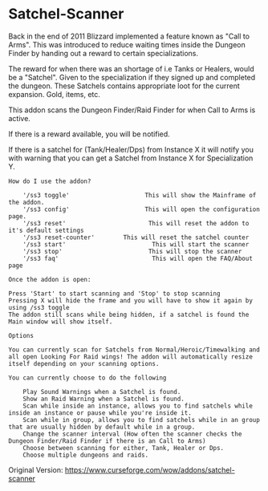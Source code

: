 # Satchel-Scanner
Back in the end of 2011 Blizzard implemented a feature known as "Call to Arms". This was introduced to reduce waiting times inside the Dungeon Finder by handing out a reward to certain specializations.

The reward for when there was an shortage of i.e Tanks or Healers, would be a "Satchel". Given to the specialization if they signed up and completed the dungeon. These Satchels contains appropriate loot for the current expansion. Gold, items, etc.

This addon scans the Dungeon Finder/Raid Finder for when Call to Arms is active.

If there is a reward available, you will be notified.

If there is a satchel for (Tank/Healer/Dps) from Instance X it will notify you with warning that you can get a Satchel from Instance X for Specialization Y.

    How do I use the addon?

        '/ss3 toggle'                     This will show the Mainframe of the addon.
        '/ss3 config'                     This will open the configuration page.
        '/ss3 reset'                       This will reset the addon to it's default settings
        '/ss3 reset-counter'        This will reset the satchel counter
        '/ss3 start'                        This will start the scanner
        '/ss3 stop'                        This will stop the scanner
        '/ss3 faq'                          This will open the FAQ/About page

    Once the addon is open:

    Press 'Start' to start scanning and 'Stop' to stop scanning
    Pressing X will hide the frame and you will have to show it again by using /ss3 toggle
    The addon still scans while being hidden, if a satchel is found the Main window will show itself.

    Options

    You can currently scan for Satchels from Normal/Heroic/Timewalking and all open Looking For Raid wings! The addon will automatically resize itself depending on your scanning options.

    You can currently choose to do the following

        Play Sound Warnings when a Satchel is found.
        Show an Raid Warning when a Satchel is found.
        Scan while inside an instance, allows you to find satchels while inside an instance or pause while you're inside it.
        Scan while in group, allows you to find satchels while in an group that are usually hidden by default while in a group.
        Change the scanner interval (How often the scanner checks the Dungeon Finder/Raid Finder if there is an Call to Arms)
        Choose between scanning for either, Tank, Healer or Dps.
        Choose multiple dungeons and raids.



Original Version: https://www.curseforge.com/wow/addons/satchel-scanner
